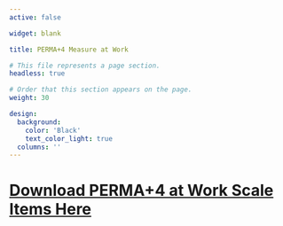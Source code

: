 ```yaml
---
active: false

widget: blank

title: PERMA+4 Measure at Work 

# This file represents a page section.
headless: true

# Order that this section appears on the page.
weight: 30

design:
  background:
    color: 'Black'
    text_color_light: true
  columns: ''
---
```


# [Download PERMA+4 at Work Scale Items Here](https://drive.google.com/file/d/1VWQGq5TndThJlM4bCoJZ6JuQL9ZBm87F/view?usp=sharing)
